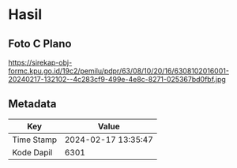 # Hasil

## Foto C Plano

https://sirekap-obj-formc.kpu.go.id/19c2/pemilu/pdpr/63/08/10/20/16/6308102016001-20240217-132102--4c283cf9-499e-4e8c-8271-025367bd0fbf.jpg


## Metadata

| Key        | Value               |
| ---------- | ------------------- |
| Time Stamp | 2024-02-17 13:35:47 |
| Kode Dapil | 6301                |



